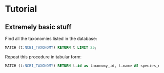 # Tutorial

## Extremely basic stuff

Find all the taxonomies listed in the database:
```sql
MATCH (t:NCBI_TAXONOMY) RETURN t LIMIT 25;
```

Repeat this procedure in tabular form:
```sql
MATCH (t:NCBI_TAXONOMY) RETURN t.id as taxonomy_id, t.name AS species_name LIMIT 25;
```

